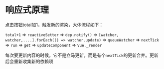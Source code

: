 # 响应式原理

点击按钮total加1，触发新的渲染，大体流程如下：

`total+1` => `reactiveSetter` => `dep.notify()` => `[watcher, watcher,....].forEach(() => watcher.update)` => `queueWatcher` => `nextTick` => `run` => `get` => `updateComponent` => `Vue._render`

每次要更新内容的时候，它不是立马更新，而是有个`nextTick`的更新合并。更新后会重新收集新的依赖项
